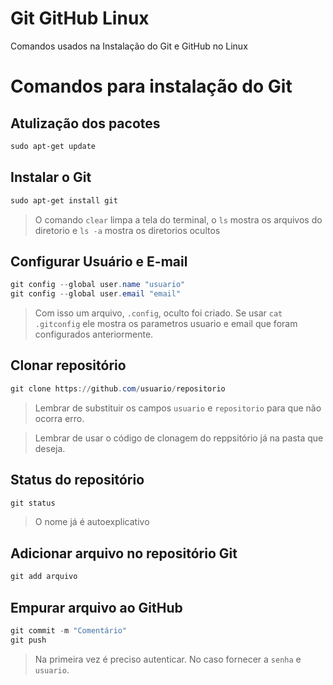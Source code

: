 # Git GitHub Linux
Comandos usados na Instalação do Git e GitHub no Linux

# Comandos para instalação do Git

## Atulização dos pacotes
```powershell
sudo apt-get update
```
## Instalar o Git
```powershell
sudo apt-get install git
```
> O comando `clear` limpa a tela do terminal, o `ls` mostra os arquivos do diretorio e `ls -a` mostra os diretorios ocultos

## Configurar Usuário e E-mail
```powershell
git config --global user.name "usuario"
git config --global user.email "email"
```
> Com isso um arquivo, `.config`, oculto foi criado. Se usar `cat .gitconfig` ele mostra os parametros usuario e email que foram configurados anteriormente.

## Clonar repositório
```powershell
git clone https://github.com/usuario/repositorio
```
> Lembrar de substituir os campos `usuario` e `repositorio` para que não ocorra erro.

> Lembrar de usar o código de clonagem do reppsitório já na pasta que deseja.

## Status do repositório
```powershell
git status
```
> O nome já é autoexplicativo

## Adicionar arquivo no repositório Git
```powershell
git add arquivo
```

## Empurar arquivo ao GitHub
```powershell
git commit -m "Comentário"
git push
```
> Na primeira vez é preciso autenticar. No caso fornecer a `senha` e `usuario`.



